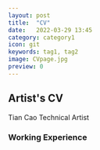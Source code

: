 ```yaml
---
layout: post
title:  "CV"
date:   2022-03-29 13:45
category: category1
icon: git
keywords: tag1, tag2
image: CVpage.jpg
preview: 0
---
```


## Artist's CV
Tian Cao
Technical Artist
### Working Experience
